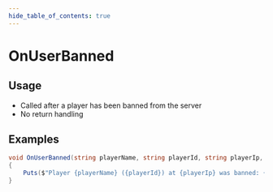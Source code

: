 ```yaml
---
hide_table_of_contents: true
---
```


# OnUserBanned

## Usage

* Called after a player has been banned from the server
* No return handling

## Examples

```csharp
void OnUserBanned(string playerName, string playerId, string playerIp, string reason)
{
    Puts($"Player {playerName} ({playerId}) at {playerIp} was banned: {reason}");
}
```
